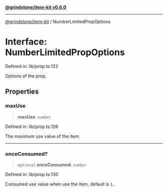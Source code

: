 [**@grindstone/item-kit v0.6.0**](../README.md)

***

[@grindstone/item-kit](../globals.md) / NumberLimitedPropOptions

# Interface: NumberLimitedPropOptions

Defined in: lib/prop.ts:122

Options of the prop.

## Properties

### maxUse

> **maxUse**: `number`

Defined in: lib/prop.ts:126

The maximum use value of the item.

***

### onceConsumed?

> `optional` **onceConsumed**: `number`

Defined in: lib/prop.ts:130

Consumed use value when use the item, default is `1`.
